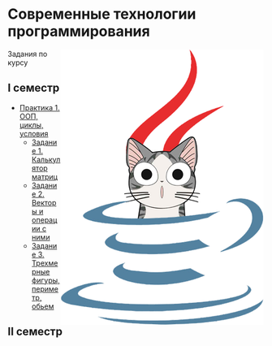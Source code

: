 # Современные технологии программирования

<img src="https://github.com/Cat-in-box/FA/blob/png/git%20java.png" align="right" width=400 height=542/>

Задания по курсу

## I семестр
* [Практика 1. ООП, циклы, условия](https://github.com/Cat-in-box/FA/tree/master/2%20%D0%BA%D1%83%D1%80%D1%81/%D0%A1%D0%A2%D0%9F%20(Java)/Pract%201)
  * [Задание 1. Калькулятор матриц](https://github.com/Cat-in-box/FA/tree/master/2%20%D0%BA%D1%83%D1%80%D1%81/%D0%A1%D0%A2%D0%9F%20(Java)/Pract%201/src/Task_1)
  * [Задание 2. Векторы и операции с ними](https://github.com/Cat-in-box/FA/tree/master/2%20%D0%BA%D1%83%D1%80%D1%81/%D0%A1%D0%A2%D0%9F%20(Java)/Pract%201/src/Task_2)
  * [Задание 3. Трехмерные фигуры, периметр, обьем](https://github.com/Cat-in-box/FA/tree/master/2%20%D0%BA%D1%83%D1%80%D1%81/%D0%A1%D0%A2%D0%9F%20(Java)/Pract%201/src/Task_3)


## II семестр
